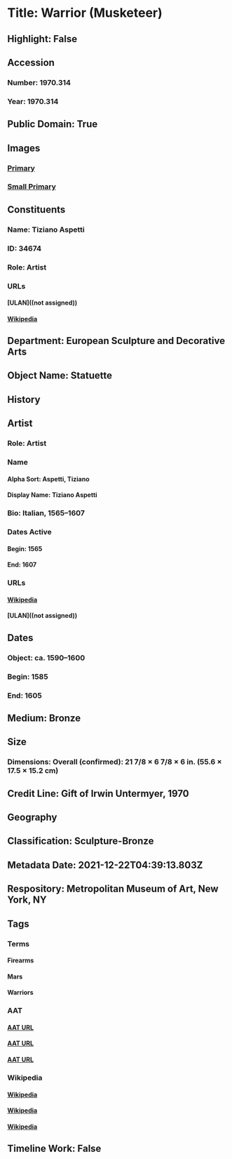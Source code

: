 # Title: Warrior (Musketeer)
## Highlight: False
## Accession
### Number: 1970.314
### Year: 1970.314
## Public Domain: True
## Images
### [Primary](https://images.metmuseum.org/CRDImages/es/original/DP248150.jpg)
### [Small Primary](https://images.metmuseum.org/CRDImages/es/web-large/DP248150.jpg)
## Constituents
### Name: Tiziano Aspetti
### ID: 34674
### Role: Artist
### URLs
#### [ULAN]((not assigned))
#### [Wikipedia](https://www.wikidata.org/wiki/Q323978)
## Department: European Sculpture and Decorative Arts
## Object Name: Statuette
## History
## Artist
### Role: Artist
### Name
#### Alpha Sort: Aspetti, Tiziano
#### Display Name: Tiziano Aspetti
### Bio: Italian, 1565–1607
### Dates Active
#### Begin: 1565
#### End: 1607
### URLs
#### [Wikipedia](https://www.wikidata.org/wiki/Q323978)
#### [ULAN]((not assigned))
## Dates
### Object: ca. 1590–1600
### Begin: 1585
### End: 1605
## Medium: Bronze
## Size
### Dimensions: Overall (confirmed): 21 7/8 × 6 7/8 × 6 in. (55.6 × 17.5 × 15.2 cm)
## Credit Line: Gift of Irwin Untermyer, 1970
## Geography
## Classification: Sculpture-Bronze
## Metadata Date: 2021-12-22T04:39:13.803Z
## Respository: Metropolitan Museum of Art, New York, NY
## Tags
### Terms
#### Firearms
#### Mars
#### Warriors
### AAT
#### [AAT URL](http://vocab.getty.edu/page/aat/300037148)
#### [AAT URL](http://vocab.getty.edu/page/ia/901001031)
#### [AAT URL](http://vocab.getty.edu/page/aat/300261945)
### Wikipedia
#### [Wikipedia]()
#### [Wikipedia]()
#### [Wikipedia]()
## Timeline Work: False